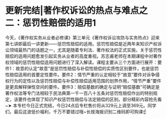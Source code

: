 # 更新完结|著作权诉讼的热点与难点之二：惩罚性赔偿的适用1

今天，《著作权实务从业者必修课》第三单元《著作权诉讼攻防与实务热点》迎来第七讲即最后一讲更新——惩罚性赔偿的适用。惩罚性赔偿是近两年来知识产权诉讼领域最热门的话题之一，尤其是随着专利法、著作权法的正式实施，关于惩罚性赔偿的适用问题愈发引起实务从业者的高度重视。苏志甫老师在本期课程中对著作权领域的惩罚性赔偿适用问题进行了深入解读。课程主要从三个方面进行展开：要件1：故意的认定“故意”是惩罚性赔偿与补偿性赔偿的实质性区别要件，也是惩罚性赔偿适用的首要定性要件。要件2：情节严重的认定相较于“故意”要件对诉争侵权行为的定性以及惩罚性赔偿与补偿性赔偿适用范围的划界作用，“情节严重”要件是更具解释弹性空间的要件。要件3：赔偿基数的确定与证明“赔偿基数”可确定是著作权法等专门法相较于民法典第一千一百八十五条对惩罚性赔偿作出的特别规定，该要件也体现了知识产权惩罚性赔偿与法定赔偿的区别。部分精彩内容抢先看~➤ 本专栏今日正式完结，今日24点后专栏售价将从329元上调至369元。同学们，最后这波低价福利，千万不要错过哦~长按海报识别二维码即可购课☝

